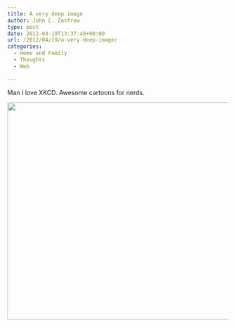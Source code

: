 ```yaml
---
title: A very deep image
author: John C. Zastrow
type: post
date: 2012-04-19T13:37:48+00:00
url: /2012/04/19/a-very-deep-image/
categories:
  - Home and Family
  - Thoughts
  - Web

---
```

Man I love XKCD. Awesome cartoons for nerds.

[<img loading="lazy" class="alignnone" title="Sizes" src="http://imgs.xkcd.com/comics/lakes_and_oceans.png" alt="" width="740" height="493" />][1]

 [1]: http://xkcd.com/1040/